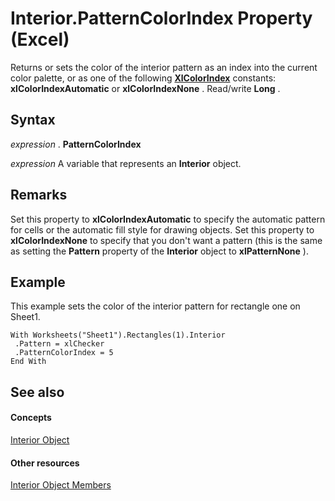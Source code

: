 
# Interior.PatternColorIndex Property (Excel)

Returns or sets the color of the interior pattern as an index into the current color palette, or as one of the following  **[XlColorIndex](b925578b-d654-61fa-03fa-67631ea8c5d1.md)** constants: **xlColorIndexAutomatic** or **xlColorIndexNone** . Read/write **Long** .


## Syntax

 _expression_ . **PatternColorIndex**

 _expression_ A variable that represents an **Interior** object.


## Remarks

Set this property to  **xlColorIndexAutomatic** to specify the automatic pattern for cells or the automatic fill style for drawing objects. Set this property to **xlColorIndexNone** to specify that you don't want a pattern (this is the same as setting the **Pattern** property of the **Interior** object to **xlPatternNone** ).


## Example

This example sets the color of the interior pattern for rectangle one on Sheet1.


```
With Worksheets("Sheet1").Rectangles(1).Interior 
 .Pattern = xlChecker 
 .PatternColorIndex = 5 
End With
```


## See also


#### Concepts


[Interior Object](37c79831-2cac-69fd-10ee-6d5415ed338b.md)
#### Other resources


[Interior Object Members](d79ff9a6-fa56-8b0f-9a89-d54dbba57346.md)
